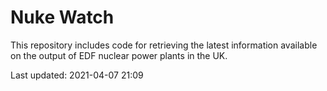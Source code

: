# Nuke Watch

This repository includes code for retrieving the latest information available on the output of EDF nuclear power plants in the UK.

Last updated: 2021-04-07 21:09